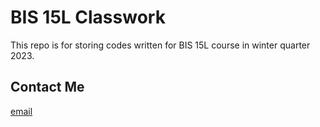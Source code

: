 # BIS 15L Classwork

This repo is for storing codes written for BIS 15L course in winter quarter 2023.

<!-- ## Class Info
 -->


## Contact Me

[email](mailto:dev@h.wb233.moe)

